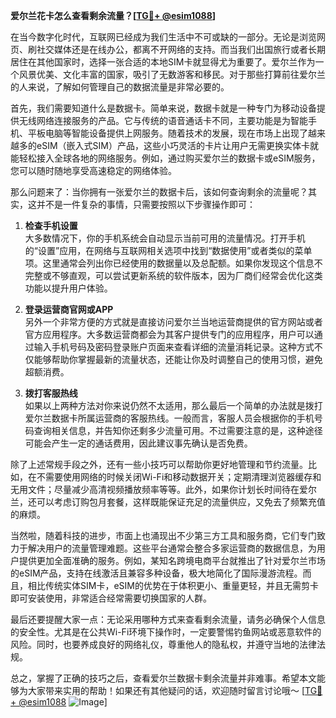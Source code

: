 **爱尔兰花卡怎么查看剩余流量？[[TG💪+ @esim1088](https://t.me/s/esim1088)]**

在当今数字化时代，互联网已经成为我们生活中不可或缺的一部分。无论是浏览网页、刷社交媒体还是在线办公，都离不开网络的支持。而当我们出国旅行或者长期居住在其他国家时，选择一张合适的本地SIM卡就显得尤为重要了。爱尔兰作为一个风景优美、文化丰富的国家，吸引了无数游客和移民。对于那些打算前往爱尔兰的人来说，了解如何管理自己的数据流量是非常必要的。

首先，我们需要知道什么是数据卡。简单来说，数据卡就是一种专门为移动设备提供无线网络连接服务的产品。它与传统的语音通话卡不同，主要功能是为智能手机、平板电脑等智能设备提供上网服务。随着技术的发展，现在市场上出现了越来越多的eSIM（嵌入式SIM）产品，这些小巧灵活的卡片让用户无需更换实体卡就能轻松接入全球各地的网络服务。例如，通过购买爱尔兰的数据卡或eSIM服务，您可以随时随地享受高速稳定的网络体验。

那么问题来了：当你拥有一张爱尔兰的数据卡后，该如何查询剩余的流量呢？其实，这并不是一件复杂的事情，只需要按照以下步骤操作即可：

1. **检查手机设置**  
   大多数情况下，你的手机系统会自动显示当前可用的流量情况。打开手机的“设置”应用，在网络与互联网相关选项中找到“数据使用”或者类似的菜单项。这里通常会列出你已经使用的数据量以及总配额。如果你发现这个信息不完整或不够直观，可以尝试更新系统的软件版本，因为厂商们经常会优化这类功能以提升用户体验。

2. **登录运营商官网或APP**  
   另外一个非常方便的方式就是直接访问爱尔兰当地运营商提供的官方网站或者官方应用程序。大多数运营商都会为其客户提供专门的应用程序，用户可以通过输入手机号码及密码登录账户页面来查看详细的流量消耗记录。这种方式不仅能够帮助你掌握最新的流量状态，还能让你及时调整自己的使用习惯，避免超额消费。

3. **拨打客服热线**  
   如果以上两种方法对你来说仍然不太适用，那么最后一个简单的办法就是拨打爱尔兰数据卡所属运营商的客服热线。一般而言，客服人员会根据你的手机号码查询相关信息，并告知你还剩多少流量可用。不过需要注意的是，这种途径可能会产生一定的通话费用，因此建议事先确认是否免费。

除了上述常规手段之外，还有一些小技巧可以帮助你更好地管理和节约流量。比如，在不需要使用网络的时候关闭Wi-Fi和移动数据开关；定期清理浏览器缓存和无用文件；尽量减少高清视频播放频率等等。此外，如果你计划长时间待在爱尔兰，还可以考虑订购包月套餐，这样既能保证充足的流量供应，又免去了频繁充值的麻烦。

当然啦，随着科技的进步，市面上也涌现出不少第三方工具和服务商，它们专门致力于解决用户的流量管理难题。这些平台通常会整合多家运营商的数据信息，为用户提供更加全面准确的服务。例如，某知名跨境电商平台就推出了针对爱尔兰市场的eSIM产品，支持在线激活且兼容多种设备，极大地简化了国际漫游流程。而且，相比传统实体SIM卡，eSIM的优势在于体积更小、重量更轻，并且无需剪卡即可安装使用，非常适合经常需要切换国家的人群。

最后还要提醒大家一点：无论采用哪种方式来查看剩余流量，请务必确保个人信息的安全性。尤其是在公共Wi-Fi环境下操作时，一定要警惕钓鱼网站或恶意软件的风险。同时，也要养成良好的网络礼仪，尊重他人的隐私权，并遵守当地的法律法规。

总之，掌握了正确的技巧之后，查看爱尔兰数据卡剩余流量并非难事。希望本文能够为大家带来实用的帮助！如果还有其他疑问的话，欢迎随时留言讨论哦～ [[TG💪+ @esim1088](https://t.me/s/esim1088) ![Image](https://i.postimg.cc/4NQfJmqS/Snipaste-2025-05-13-00-14-12.png)]